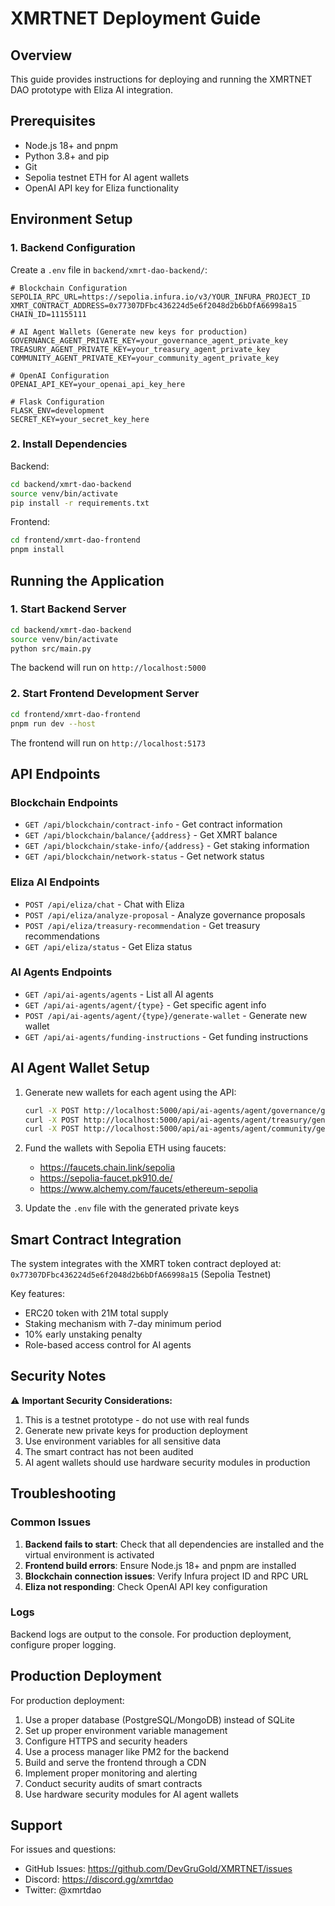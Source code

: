 # XMRTNET Deployment Guide

## Overview

This guide provides instructions for deploying and running the XMRTNET DAO prototype with Eliza AI integration.

## Prerequisites

- Node.js 18+ and pnpm
- Python 3.8+ and pip
- Git
- Sepolia testnet ETH for AI agent wallets
- OpenAI API key for Eliza functionality

## Environment Setup

### 1. Backend Configuration

Create a `.env` file in `backend/xmrt-dao-backend/`:

```env
# Blockchain Configuration
SEPOLIA_RPC_URL=https://sepolia.infura.io/v3/YOUR_INFURA_PROJECT_ID
XMRT_CONTRACT_ADDRESS=0x77307DFbc436224d5e6f2048d2b6bDfA66998a15
CHAIN_ID=11155111

# AI Agent Wallets (Generate new keys for production)
GOVERNANCE_AGENT_PRIVATE_KEY=your_governance_agent_private_key
TREASURY_AGENT_PRIVATE_KEY=your_treasury_agent_private_key
COMMUNITY_AGENT_PRIVATE_KEY=your_community_agent_private_key

# OpenAI Configuration
OPENAI_API_KEY=your_openai_api_key_here

# Flask Configuration
FLASK_ENV=development
SECRET_KEY=your_secret_key_here
```

### 2. Install Dependencies

Backend:
```bash
cd backend/xmrt-dao-backend
source venv/bin/activate
pip install -r requirements.txt
```

Frontend:
```bash
cd frontend/xmrt-dao-frontend
pnpm install
```

## Running the Application

### 1. Start Backend Server

```bash
cd backend/xmrt-dao-backend
source venv/bin/activate
python src/main.py
```

The backend will run on `http://localhost:5000`

### 2. Start Frontend Development Server

```bash
cd frontend/xmrt-dao-frontend
pnpm run dev --host
```

The frontend will run on `http://localhost:5173`

## API Endpoints

### Blockchain Endpoints
- `GET /api/blockchain/contract-info` - Get contract information
- `GET /api/blockchain/balance/{address}` - Get XMRT balance
- `GET /api/blockchain/stake-info/{address}` - Get staking information
- `GET /api/blockchain/network-status` - Get network status

### Eliza AI Endpoints
- `POST /api/eliza/chat` - Chat with Eliza
- `POST /api/eliza/analyze-proposal` - Analyze governance proposals
- `POST /api/eliza/treasury-recommendation` - Get treasury recommendations
- `GET /api/eliza/status` - Get Eliza status

### AI Agents Endpoints
- `GET /api/ai-agents/agents` - List all AI agents
- `GET /api/ai-agents/agent/{type}` - Get specific agent info
- `POST /api/ai-agents/agent/{type}/generate-wallet` - Generate new wallet
- `GET /api/ai-agents/funding-instructions` - Get funding instructions

## AI Agent Wallet Setup

1. Generate new wallets for each agent using the API:
   ```bash
   curl -X POST http://localhost:5000/api/ai-agents/agent/governance/generate-wallet
   curl -X POST http://localhost:5000/api/ai-agents/agent/treasury/generate-wallet
   curl -X POST http://localhost:5000/api/ai-agents/agent/community/generate-wallet
   ```

2. Fund the wallets with Sepolia ETH using faucets:
   - https://faucets.chain.link/sepolia
   - https://sepolia-faucet.pk910.de/
   - https://www.alchemy.com/faucets/ethereum-sepolia

3. Update the `.env` file with the generated private keys

## Smart Contract Integration

The system integrates with the XMRT token contract deployed at:
`0x77307DFbc436224d5e6f2048d2b6bDfA66998a15` (Sepolia Testnet)

Key features:
- ERC20 token with 21M total supply
- Staking mechanism with 7-day minimum period
- 10% early unstaking penalty
- Role-based access control for AI agents

## Security Notes

⚠️ **Important Security Considerations:**

1. This is a testnet prototype - do not use with real funds
2. Generate new private keys for production deployment
3. Use environment variables for all sensitive data
4. The smart contract has not been audited
5. AI agent wallets should use hardware security modules in production

## Troubleshooting

### Common Issues

1. **Backend fails to start**: Check that all dependencies are installed and the virtual environment is activated
2. **Frontend build errors**: Ensure Node.js 18+ and pnpm are installed
3. **Blockchain connection issues**: Verify Infura project ID and RPC URL
4. **Eliza not responding**: Check OpenAI API key configuration

### Logs

Backend logs are output to the console. For production deployment, configure proper logging.

## Production Deployment

For production deployment:

1. Use a proper database (PostgreSQL/MongoDB) instead of SQLite
2. Set up proper environment variable management
3. Configure HTTPS and security headers
4. Use a process manager like PM2 for the backend
5. Build and serve the frontend through a CDN
6. Implement proper monitoring and alerting
7. Conduct security audits of smart contracts
8. Use hardware security modules for AI agent wallets

## Support

For issues and questions:
- GitHub Issues: https://github.com/DevGruGold/XMRTNET/issues
- Discord: https://discord.gg/xmrtdao
- Twitter: @xmrtdao

